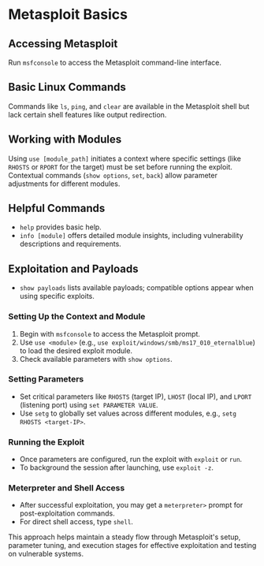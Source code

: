 # Metasploit Basics

## Accessing Metasploit

Run `msfconsole` to access the Metasploit command-line interface.

## Basic Linux Commands

Commands like `ls`, `ping`, and `clear` are available in the Metasploit shell but lack certain shell features like output redirection.

## Working with Modules

Using `use [module_path]` initiates a context where specific settings (like `RHOSTS` or `RPORT` for the target) must be set before running the exploit. Contextual commands (`show options`, `set`, `back`) allow parameter adjustments for different modules.

## Helpful Commands

- `help` provides basic help.
- `info [module]` offers detailed module insights, including vulnerability descriptions and requirements.

## Exploitation and Payloads

- `show payloads` lists available payloads; compatible options appear when using specific exploits.

### Setting Up the Context and Module

1. Begin with `msfconsole` to access the Metasploit prompt.
2. Use `use <module>` (e.g., `use exploit/windows/smb/ms17_010_eternalblue`) to load the desired exploit module.
3. Check available parameters with `show options`.

### Setting Parameters

- Set critical parameters like `RHOSTS` (target IP), `LHOST` (local IP), and `LPORT` (listening port) using `set PARAMETER VALUE`.
- Use `setg` to globally set values across different modules, e.g., `setg RHOSTS <target-IP>`.

### Running the Exploit

- Once parameters are configured, run the exploit with `exploit` or `run`.
- To background the session after launching, use `exploit -z`.

### Meterpreter and Shell Access

- After successful exploitation, you may get a `meterpreter>` prompt for post-exploitation commands.
- For direct shell access, type `shell`.

This approach helps maintain a steady flow through Metasploit's setup, parameter tuning, and execution stages for effective exploitation and testing on vulnerable systems.
